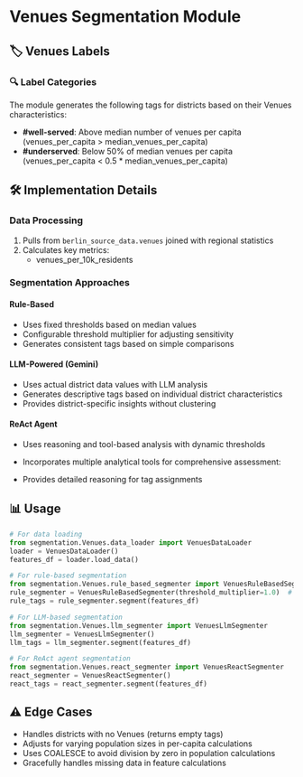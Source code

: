 # Venues Segmentation Module

## 🏷️ Venues Labels
### 🔍 Label Categories
The module generates the following tags for districts based on their Venues characteristics:

- **#well-served**: Above median number of venues per capita (venues_per_capita > median_venues_per_capita)
- **#underserved**: Below 50% of median venues per capita (venues_per_capita < 0.5 * median_venues_per_capita)

## 🛠 Implementation Details
### Data Processing
1. Pulls from `berlin_source_data.venues` joined with regional statistics
2. Calculates key metrics:
      - venues_per_10k_residents

### Segmentation Approaches
#### Rule-Based
- Uses fixed thresholds based on median values
- Configurable threshold multiplier for adjusting sensitivity
- Generates consistent tags based on simple comparisons

#### LLM-Powered (Gemini)
- Uses actual district data values with LLM analysis
- Generates descriptive tags based on individual district characteristics
- Provides district-specific insights without clustering

#### ReAct Agent
- Uses reasoning and tool-based analysis with dynamic thresholds
- Incorporates multiple analytical tools for comprehensive assessment:
  
- Provides detailed reasoning for tag assignments

## 📊 Usage
```python
# For data loading
from segmentation.Venues.data_loader import VenuesDataLoader
loader = VenuesDataLoader()
features_df = loader.load_data()

# For rule-based segmentation
from segmentation.Venues.rule_based_segmenter import VenuesRuleBasedSegmenter
rule_segmenter = VenuesRuleBasedSegmenter(threshold_multiplier=1.0)  # Adjust sensitivity
rule_tags = rule_segmenter.segment(features_df)

# For LLM-based segmentation
from segmentation.Venues.llm_segmenter import VenuesLlmSegmenter
llm_segmenter = VenuesLlmSegmenter()
llm_tags = llm_segmenter.segment(features_df)

# For ReAct agent segmentation
from segmentation.Venues.react_segmenter import VenuesReactSegmenter
react_segmenter = VenuesReactSegmenter()
react_tags = react_segmenter.segment(features_df)
```

## ⚠️ Edge Cases
- Handles districts with no Venues (returns empty tags)
- Adjusts for varying population sizes in per-capita calculations
- Uses COALESCE to avoid division by zero in population calculations
- Gracefully handles missing data in feature calculations
